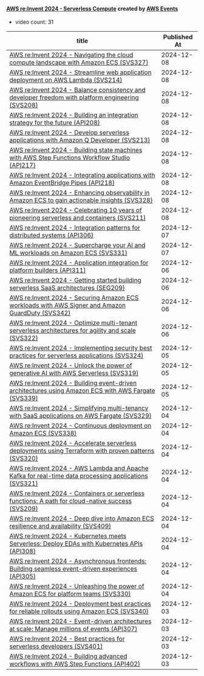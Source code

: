 

#### [AWS re:Invent 2024 - Serverless Compute](https://www.youtube.com/playlist?list=PL2yQDdvlhXf_Ezjnq7A7LfHBgCYSqzrZS) created by [AWS Events](https://www.youtube.com/channel/UCdoadna9HFHsxXWhafhNvKw)

* video count: 31 

| title                                                                                                                                               | Published At |
| --------------------------------------------------------------------------------------------------------------------------------------------------- | ------------ |
| [AWS re:Invent 2024 - Navigating the cloud compute landscape with Amazon ECS (SVS327)](https://www.youtube.com/watch?v=i_ioBnDuaiU)                 | 2024-12-08   |
| [AWS re:Invent 2024 - Streamline web application deployment on AWS Lambda (SVS214)](https://www.youtube.com/watch?v=2jL1PO6zdCA)                    | 2024-12-08   |
| [AWS re:Invent 2024 - Balance consistency and developer freedom with platform engineering (SVS208)](https://www.youtube.com/watch?v=GKM7tv0A-9Y)    | 2024-12-08   |
| [AWS re:Invent 2024 - Building an integration strategy for the future (API208)](https://www.youtube.com/watch?v=CLBlmazHeIE)                        | 2024-12-08   |
| [AWS re:Invent 2024 - Develop serverless applications with Amazon Q Developer (SVS213)](https://www.youtube.com/watch?v=NnTu95mW3Zc)                | 2024-12-08   |
| [AWS re:Invent 2024 - Building state machines with AWS Step Functions Workflow Studio (API217)](https://www.youtube.com/watch?v=o9tn7ZxPYhc)        | 2024-12-08   |
| [AWS re:Invent 2024 - Integrating applications with Amazon EventBridge Pipes (API218)](https://www.youtube.com/watch?v=FxMVkdBumfE)                 | 2024-12-08   |
| [AWS re:Invent 2024 - Enhancing observability in Amazon ECS to gain actionable insights (SVS328)](https://www.youtube.com/watch?v=8ABbfHlYTJ4)      | 2024-12-08   |
| [AWS re:Invent 2024 - Celebrating 10 years of pioneering serverless and containers (SVS211)](https://www.youtube.com/watch?v=WquDOzxGDCQ)           | 2024-12-08   |
| [AWS re:Invent 2024 - Integration patterns for distributed systems (API306)](https://www.youtube.com/watch?v=W_4n27sRluY)                           | 2024-12-07   |
| [AWS re:Invent 2024 - Supercharge your AI and ML workloads on Amazon ECS (SVS331)](https://www.youtube.com/watch?v=6YfG7ca4wWM)                     | 2024-12-07   |
| [AWS re:Invent 2024 - Application integration for platform builders (API311)](https://www.youtube.com/watch?v=4lejvOd42_M)                          | 2024-12-06   |
| [AWS re:Invent 2024 - Getting started building serverless SaaS architectures (SEG209)](https://www.youtube.com/watch?v=5TBzdDV60wE)                 | 2024-12-06   |
| [AWS re:Invent 2024 - Securing Amazon ECS workloads with AWS Signer and Amazon GuardDuty (SVS342)](https://www.youtube.com/watch?v=1fh7FennOOc)     | 2024-12-06   |
| [AWS re:Invent 2024 - Optimize multi-tenant serverless architectures for agility and scale (SVS322)](https://www.youtube.com/watch?v=iUAPybpJ2ek)   | 2024-12-06   |
| [AWS re:Invent 2024 - Implementing security best practices for serverless applications (SVS324)](https://www.youtube.com/watch?v=jYbfQ07Z7rM)       | 2024-12-05   |
| [AWS re:Invent 2024 - Unlock the power of generative AI with AWS Serverless (SVS319)](https://www.youtube.com/watch?v=y0jImhzqR1U)                  | 2024-12-05   |
| [AWS re:Invent 2024 - Building event-driven architectures using Amazon ECS with AWS Fargate  (SVS339)](https://www.youtube.com/watch?v=-oXkuy_21BI) | 2024-12-05   |
| [AWS re:Invent 2024 - Simplifying multi-tenancy with SaaS applications on AWS Fargate (SVS329)](https://www.youtube.com/watch?v=M7tNpEnnnhk)        | 2024-12-04   |
| [AWS re:Invent 2024 - Continuous deployment on Amazon ECS (SVS338)](https://www.youtube.com/watch?v=fUmN0Oe54eA)                                    | 2024-12-04   |
| [AWS re:Invent 2024 - Accelerate serverless deployments using Terraform with proven patterns (SVS320)](https://www.youtube.com/watch?v=fX7c2GGqTWs) | 2024-12-04   |
| [AWS re:Invent 2024 - AWS Lambda and Apache Kafka for real-time data processing applications (SVS321)](https://www.youtube.com/watch?v=2xJA6O56BDM) | 2024-12-04   |
| [AWS re:Invent 2024 - Containers or serverless functions: A path for cloud-native success (SVS209)](https://www.youtube.com/watch?v=OUXZEg3qUKI)    | 2024-12-04   |
| [AWS re:Invent 2024 - Deep dive into Amazon ECS resilience and availability (SVS409)](https://www.youtube.com/watch?v=l5otnYulOt8)                  | 2024-12-04   |
| [AWS re:Invent 2024 - Kubernetes meets Serverless: Deploy EDAs with Kubernetes APIs (API308)](https://www.youtube.com/watch?v=AmJGFzIezFA)          | 2024-12-04   |
| [AWS re:Invent 2024 - Asynchronous frontends: Building seamless event-driven experiences (API305)](https://www.youtube.com/watch?v=uqu7D6q1h34)     | 2024-12-04   |
| [AWS re:Invent 2024 - Unleashing the power of Amazon ECS for platform teams (SVS330)](https://www.youtube.com/watch?v=T-fFyEsLXXE)                  | 2024-12-04   |
| [AWS re:Invent 2024 - Deployment best practices for reliable rollouts using Amazon ECS (SVS340)](https://www.youtube.com/watch?v=hzQhxECIZJQ)       | 2024-12-03   |
| [AWS re:Invent 2024 - Event-driven architectures at scale: Manage millions of events (API307)](https://www.youtube.com/watch?v=dy7UXS7ur14)         | 2024-12-03   |
| [AWS re:Invent 2024 - Best practices for serverless developers (SVS401)](https://www.youtube.com/watch?v=5wokwEtddtc)                               | 2024-12-03   |
| [AWS re:Invent 2024 - Building advanced workflows with AWS Step Functions (API402)](https://www.youtube.com/watch?v=gdGgBKJiM2E)                    | 2024-12-03   |